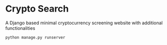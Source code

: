 # Crypto Search
A Django based minimal cryptocurrency screening website with additional functionalities

`python manage.py runserver`
